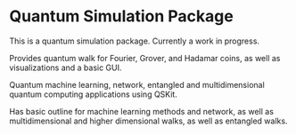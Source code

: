 # Quantum Simulation Package

This is a quantum simulation package. Currently a work in progress.

Provides quantum walk for Fourier, Grover, and Hadamar coins, as well as visualizations and a basic GUI.

Quantum machine learning, network, entangled and multidimensional quantum computing applications using QSKit.

Has basic outline for machine learning methods and network, as well as multidimensional and higher dimensional walks, as well as entangled walks.